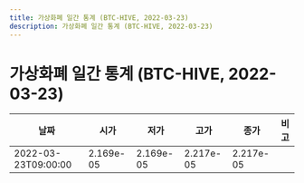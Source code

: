 ```yaml
---
title: 가상화폐 일간 통계 (BTC-HIVE, 2022-03-23)
description: 가상화폐 일간 통계 (BTC-HIVE, 2022-03-23)
---
```


가상화폐 일간 통계 (BTC-HIVE, 2022-03-23)
===

|날짜|시가|저가|고가|종가|비고|
|--|--|--|--|--|--|
|2022-03-23T09:00:00|2.169e-05|2.169e-05|2.217e-05|2.217e-05|    |
